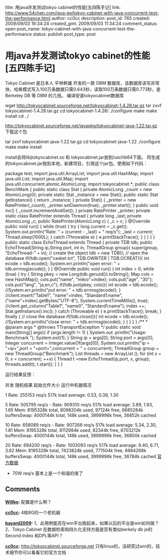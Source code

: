 title: 用java并发测试tokyo cabinet的性能[五四陈手记]
link: http://www.54chen.com/java-ee/tokyo-cabinet-with-java-concurrent-test-the-performance.html
author: cc0cc
description: 
post_id: 765
created: 2009/09/03 19:34:24
created_gmt: 2009/09/03 11:34:24
comment_status: open
post_name: tokyo-cabinet-with-java-concurrent-test-the-performance
status: publish
post_type: post

# 用java并发测试tokyo cabinet的性能[五四陈手记]

Tokyo Cabinet 是日本人 平林幹雄 开发的一款 DBM 数据库，该数据库读写非常快，哈希模式写入100万条数据只需0.643秒，读取100万条数据只需0.773秒，是 Berkeley DB 等 DBM 的几倍。 编译安装tokyocabinet数据库 

wget <http://tokyocabinet.sourceforge.net/tokyocabinet-1.4.28.tar.gz> tar zxvf tokyocabinet-1.4.28.tar.gz cd tokyocabinet-1.4.28/ ./configure make make install cd ../

http://tokyocabinet.sourceforge.net/javapkg/tokyocabinet-java-1.22.tar.gz 下载这个包 

tar zxvf tokyocabinet-java-1.22.tar.gz cd tokyocabinet-java-1.22 ./configure make make install

install会将libjtokyocabinet.so 和 tokyocabinet.jar放到/usr/lib64下面。 将生成的tokyocabinet.jar拖到本地，新建项目，引用这个jar包。使用如下代码： 

package test; import java.util.ArrayList; import java.util.HashMap; import java.util.List; import java.util.Map; import java.util.concurrent.atomic.AtomicLong; import tokyocabinet.*; public class BenchMark { public static class Stat { private AtomicLong _count = new AtomicLong(0); private static Stat _instance = new Stat(); public static Stat getInstance() { return _instance; } private Stat() { _printer = new RatePrinter(_count); _printer.setDaemon(true); _printer.start(); } public void inc() { _count.incrementAndGet(); } private RatePrinter _printer; private static class RatePrinter extends Thread { private long _last; private AtomicLong _c; public RatePrinter(AtomicLong c) { _c = c; } @Override public void run() { while (true) { try { long current = _c.get(); System.out.println("Rate: " + (current - _last) \+ " req/s"); _last = current; Thread.sleep(1000L); } catch (Throwable e) { e.printStackTrace(); } } } } } public static class EchoThread extends Thread { private TDB tdb; public EchoThread(String ip,String port, int in, ThreadGroup group){ super(group, "EchoThread-" + in); // create the object tdb = new TDB(); // open the database if(!tdb.open("casket.tct", TDB.OWRITER | TDB.OCREAT)){ int ecode = tdb.ecode(); System.err.println("open error: " + tdb.errmsg(ecode)); } } @Override public void run() { int index = 0; while (true) { try { String pkey = new Long(tdb.genuid()).toString(); Map cols = new HashMap(); cols.put("name", "mikio"+index); cols.put("age", "30"); cols.put("lang", "ja,en,c"); if(!tdb.put(pkey, cols)){ int ecode = tdb.ecode(); //System.err.println("put error: " + tdb.errmsg(ecode)); } //client.insert("Table1", "name"+index, "Standard1:name", ("name"+index).getBytes("UTF-8"), System.currentTimeMillis(), true); //client.get_column("Table1", "name0", "Standard1:name"); index ++; Stat.getInstance().inc(); } catch (Throwable e) { e.printStackTrace(); break; } finally { // close the database if(!tdb.close()){ int ecode = tdb.ecode(); //System.err.println("close error: " + tdb.errmsg(ecode)); } } } } } /** * @param args * @throws TTransportException */ public static void main(String[] args){ if (args.length != 1) { System.out .println("Usage: Benchmark "); System.exit(1); } String ip = args[0]; String port = args[0]; Integer concurrent = Integer.valueOf(args[0]); System.out.println("ip = "+ip+",port = "+port+",concurrent = " + concurrent); ThreadGroup group = new ThreadGroup("Benchmark"); List threads = new ArrayList (); for (int x = 0; x < concurrent; ++x) { Thread t =new EchoThread(ip,port, x, group); threads.add(t); t.start(); } } }

运行结果反馈： 

并发 随机结果 起始文件大小 运行中机器情况

1
Rate: 255153 req/s
517k
load average: 0.53, 0.39, 1.30

5
Rate: 505795 req/s - Rate: 909310 req/s
517k
load average: 3.89, 1.93, 1.65 Mem: 8195328k total, 8098204k used, 97124k free, 6685284k buffersSwap: 4000144k total, 148k used, 3999996k free, 36852k cached

10
Rate: 658089 req/s - Rate: 907266 req/s
517k
load average: 5.34, 2.30, 1.81 Mem: 8195328k total, 8112984k used, 82344k free, 6703212k buffersSwap: 4000144k total, 148k used, 3999996k free, 36800k cached

20
Rate: 694200 req/s - Rate: 1003093 req/s
517k
load average: 9.40, 6.71, 3.62 Mem: 8195328k total, 7423824k used, 771504k free, 6684268k buffersSwap: 4000144k total, 148k used, 3999996k free, 36784k cached
[官方数据](http://tokyocabinet.sourceforge.net/benchmark.pdf)

  * 70W req/s 基本上是一个和谐的值了

## Comments

**[Willko](#11861 "2009-09-03 23:26:11"):** 配置是什么啊？

**[cc0cc](#11863 "2009-09-04 11:59:55"):** 4核8G的一个老机器

**[bayard2009](#11940 "2009-10-14 18:34:48"):** 1、此用例能否在win平台跑起来，如果以后的平台是win如何做？ 2、Tokyo Cabinet 在数据检索和持久化支持方面是否有类似berkely db je的 Second Index 和DPL等API？

**[cc0cc](#11941 "2009-10-14 18:38:35"):** http://tokyocabinet.sourceforge.net 只有linux的，没研究过win的，技术细节你可以看看它的官方文档

